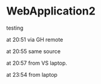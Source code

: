 # WebApplication2
testing


at 20:51  via GH remote



at 20:55  same source



at 20:57 from VS laptop.



at 23:54 from laptop